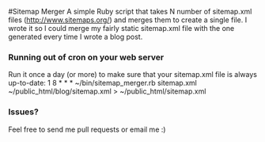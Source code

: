 #Sitemap Merger
A simple Ruby script that takes N number of sitemap.xml files (http://www.sitemaps.org/) and merges them to create a single file. I wrote it so I could merge my fairly static sitemap.xml file with the one generated every time I wrote a blog post.


### Running out of cron on your web server
Run it once a day (or more) to make sure that your sitemap.xml file is always up-to-date:
1 8 * * * ~/bin/sitemap_merger.rb sitemap.xml ~/public_html/blog/sitemap.xml > ~/public_html/sitemap.xml

### Issues?
Feel free to send me pull requests or email me :)
